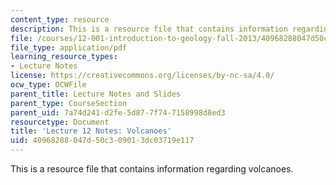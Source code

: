 ```yaml
---
content_type: resource
description: This is a resource file that contains information regarding volcanoes.
file: /courses/12-001-introduction-to-geology-fall-2013/40968288047d50c309013dc03719e117_MIT12_001F13_Lec12Notes.pdf
file_type: application/pdf
learning_resource_types:
- Lecture Notes
license: https://creativecommons.org/licenses/by-nc-sa/4.0/
ocw_type: OCWFile
parent_title: Lecture Notes and Slides
parent_type: CourseSection
parent_uid: 7a74d241-d2fe-5d87-7f74-7158998d8ed3
resourcetype: Document
title: 'Lecture 12 Notes: Volcanoes'
uid: 40968288-047d-50c3-0901-3dc03719e117
---
```

This is a resource file that contains information regarding volcanoes.